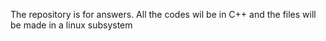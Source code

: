 The repository is for answers.
All the codes wil be in C++ and the files will be made in a linux subsystem
